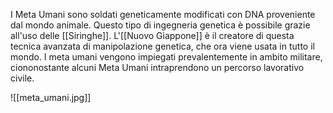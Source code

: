 I Meta Umani sono soldati geneticamente modificati con DNA proveniente dal mondo animale. Questo tipo di ingegneria genetica è possibile grazie all'uso delle [[Siringhe]]. L'[[Nuovo Giappone]] è il creatore di questa tecnica avanzata di manipolazione genetica, che ora viene usata in tutto il mondo. I meta umani vengono impiegati prevalentemente in ambito militare, ciononostante alcuni Meta Umani intraprendono un percorso lavorativo civile.

![[meta_umani.jpg]]